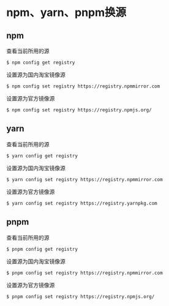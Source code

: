 # npm、yarn、pnpm换源

## npm

查看当前所用的源

```shell
$ npm config get registry
```

设置源为国内淘宝镜像源

```shell
$ npm config set registry https://registry.npmmirror.com
```

设置源为官方镜像源

```shell
$ npm config set registry https://registry.npmjs.org/
```

## yarn

查看当前所用的源

```shell
$ yarn config get registry
```

设置源为国内淘宝镜像源

```shell
$ yarn config set registry https://registry.npmmirror.com
```

设置源为官方镜像源

```shell
$ yarn config set registry https://registry.yarnpkg.com
```

## pnpm

查看当前所用的源

```shell
$ pnpm config get registry
```

设置源为国内淘宝镜像源

```shell
$ pnpm config set registry https://registry.npmmirror.com
```

设置源为官方镜像源

```shell
$ pnpm config set registry https://registry.npmjs.org/
```

